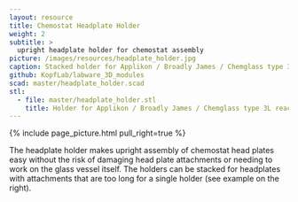 ```yaml
---
layout: resource
title: Chemostat Headplate Holder
weight: 2
subtitle: >
  upright headplate holder for chemostat assembly
picture: /images/resources/headplate_holder.jpg
caption: Stacked holder for Applikon / Broadly James / Chemglass type 3L reactor headplates
github: KopfLab/labware_3D_modules
scad: master/headplate_holder.scad
stl:
  - file: master/headplate_holder.stl
    title: Holder for Applikon / Broadly James / Chemglass type 3L reactor headplates
---
```


{% include page_picture.html pull_right=true %}

The headplate holder makes upright assembly of chemostat head plates easy without the risk of damaging head plate attachments or needing to work on the glass vessel itself. The holders can be stacked for headplates with attachments that are too long for a single holder (see example on the right).

<br/><br/><br/><br/><br/>

